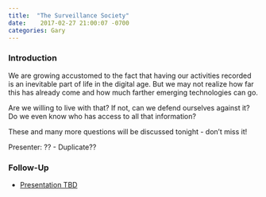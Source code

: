 ```yaml
---
title:  "The Surveillance Society"
date:    2017-02-27 21:00:07 -0700
categories: Gary
---
```


### Introduction

We are growing accustomed to the fact that having our activities recorded is an inevitable part of life in the digital age. But we may not realize how far this has already come and how much farther emerging technologies can go.

Are we willing to live with that? If not, can we defend ourselves against it? Do we even know who has access to all that information?

These and many more questions will be discussed tonight - don’t miss it!

Presenter: ?? - Duplicate??

### Follow-Up

* [Presentation TBD](/assets/present/tbd.pdf) 
